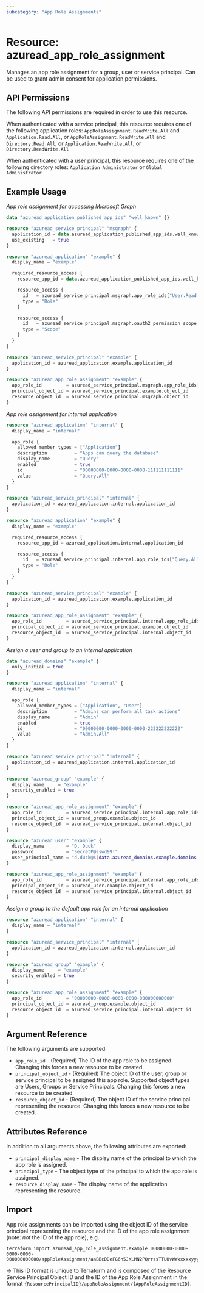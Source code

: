 ```yaml
---
subcategory: "App Role Assignments"
---
```


# Resource: azuread_app_role_assignment

Manages an app role assignment for a group, user or service principal. Can be used to grant admin consent for application permissions.

## API Permissions

The following API permissions are required in order to use this resource.

When authenticated with a service principal, this resource requires one of the following application roles: `AppRoleAssignment.ReadWrite.All` and `Application.Read.All`, or `AppRoleAssignment.ReadWrite.All` and `Directory.Read.All`, or `Application.ReadWrite.All`, or `Directory.ReadWrite.All`

When authenticated with a user principal, this resource requires one of the following directory roles: `Application Administrator` or `Global Administrator`

## Example Usage

*App role assignment for accessing Microsoft Graph*

```terraform
data "azuread_application_published_app_ids" "well_known" {}

resource "azuread_service_principal" "msgraph" {
  application_id = data.azuread_application_published_app_ids.well_known.result.MicrosoftGraph
  use_existing   = true
}

resource "azuread_application" "example" {
  display_name = "example"

  required_resource_access {
    resource_app_id = data.azuread_application_published_app_ids.well_known.result.MicrosoftGraph

    resource_access {
      id   = azuread_service_principal.msgraph.app_role_ids["User.Read.All"]
      type = "Role"
    }

    resource_access {
      id   = azuread_service_principal.msgraph.oauth2_permission_scope_ids["User.ReadWrite"]
      type = "Scope"
    }
  }
}

resource "azuread_service_principal" "example" {
  application_id = azuread_application.example.application_id
}

resource "azuread_app_role_assignment" "example" {
  app_role_id         = azuread_service_principal.msgraph.app_role_ids["User.Read.All"]
  principal_object_id = azuread_service_principal.example.object_id
  resource_object_id  = azuread_service_principal.msgraph.object_id
}
```

*App role assignment for internal application*

```terraform
resource "azuread_application" "internal" {
  display_name = "internal"

  app_role {
    allowed_member_types = ["Application"]
    description          = "Apps can query the database"
    display_name         = "Query"
    enabled              = true
    id                   = "00000000-0000-0000-0000-111111111111"
    value                = "Query.All"
  }
}

resource "azuread_service_principal" "internal" {
  application_id = azuread_application.internal.application_id
}

resource "azuread_application" "example" {
  display_name = "example"

  required_resource_access {
    resource_app_id = azuread_application.internal.application_id

    resource_access {
      id   = azuread_service_principal.internal.app_role_ids["Query.All"]
      type = "Role"
    }
  }
}

resource "azuread_service_principal" "example" {
  application_id = azuread_application.example.application_id
}

resource "azuread_app_role_assignment" "example" {
  app_role_id         = azuread_service_principal.internal.app_role_ids["Query.All"]
  principal_object_id = azuread_service_principal.example.object_id
  resource_object_id  = azuread_service_principal.internal.object_id
}
```

*Assign a user and group to an internal application*

```terraform
data "azuread_domains" "example" {
  only_initial = true
}

resource "azuread_application" "internal" {
  display_name = "internal"

  app_role {
    allowed_member_types = ["Application", "User"]
    description          = "Admins can perform all task actions"
    display_name         = "Admin"
    enabled              = true
    id                   = "00000000-0000-0000-0000-222222222222"
    value                = "Admin.All"
  }
}

resource "azuread_service_principal" "internal" {
  application_id = azuread_application.internal.application_id
}

resource "azuread_group" "example" {
  display_name     = "example"
  security_enabled = true
}

resource "azuread_app_role_assignment" "example" {
  app_role_id         = azuread_service_principal.internal.app_role_ids["Admin.All"]
  principal_object_id = azuread_group.example.object_id
  resource_object_id  = azuread_service_principal.internal.object_id
}

resource "azuread_user" "example" {
  display_name        = "D. Duck"
  password            = "SecretP@sswd99!"
  user_principal_name = "d.duck@${data.azuread_domains.example.domains.0.domain_name}"
}

resource "azuread_app_role_assignment" "example" {
  app_role_id         = azuread_service_principal.internal.app_role_ids["Admin.All"]
  principal_object_id = azuread_user.example.object_id
  resource_object_id  = azuread_service_principal.internal.object_id
}
```

*Assign a group to the default app role for an internal application*

```terraform
resource "azuread_application" "internal" {
  display_name = "internal"
}

resource "azuread_service_principal" "internal" {
  application_id = azuread_application.internal.application_id
}

resource "azuread_group" "example" {
  display_name     = "example"
  security_enabled = true
}

resource "azuread_app_role_assignment" "example" {
  app_role_id         = "00000000-0000-0000-0000-000000000000"
  principal_object_id = azuread_group.example.object_id
  resource_object_id  = azuread_service_principal.internal.object_id
}
```

## Argument Reference

The following arguments are supported:

* `app_role_id` - (Required) The ID of the app role to be assigned. Changing this forces a new resource to be created.
* `principal_object_id` - (Required) The object ID of the user, group or service principal to be assigned this app role. Supported object types are Users, Groups or Service Principals. Changing this forces a new resource to be created.
* `resource_object_id` - (Required) The object ID of the service principal representing the resource. Changing this forces a new resource to be created.

## Attributes Reference

In addition to all arguments above, the following attributes are exported:

* `principal_display_name` - The display name of the principal to which the app role is assigned.
* `principal_type` - The object type of the principal to which the app role is assigned.
* `resource_display_name` - The display name of the application representing the resource.

## Import

App role assignments can be imported using the object ID of the service principal representing the resource and the ID of the app role assignment (note: _not_ the ID of the app role), e.g.

```shell
terraform import azuread_app_role_assignment.example 00000000-0000-0000-0000-000000000000/appRoleAssignment/aaBBcDDeFG6h5JKLMN2PQrrssTTUUvWWxxxxxyyyzzz
```

-> This ID format is unique to Terraform and is composed of the Resource Service Principal Object ID and the ID of the App Role Assignment in the format `{ResourcePrincipalID}/appRoleAssignment/{AppRoleAssignmentID}`.
